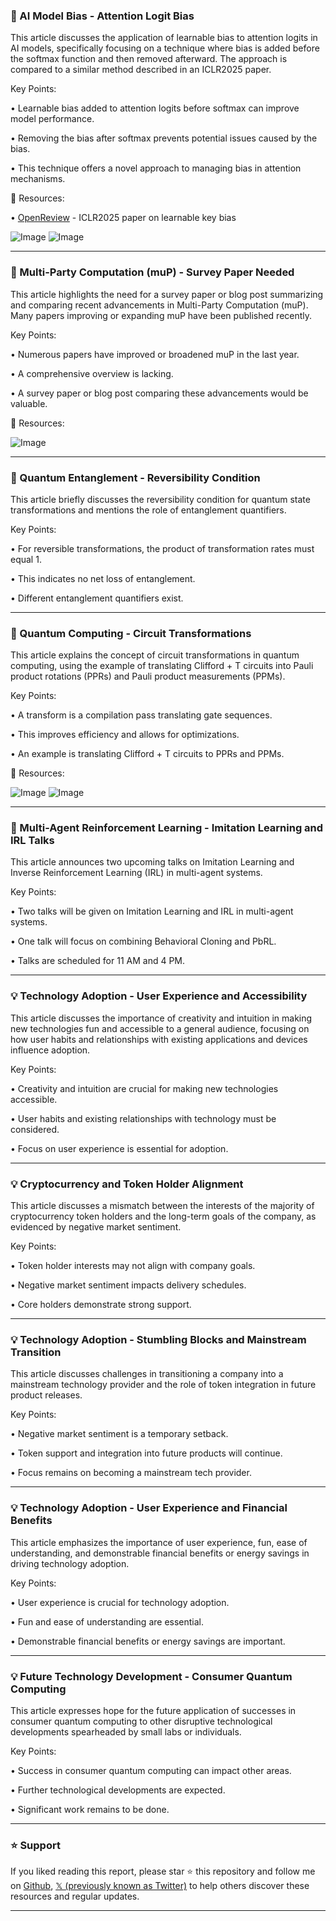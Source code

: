 ### 🤖  AI Model Bias - Attention Logit Bias

This article discusses the application of learnable bias to attention logits in AI models, specifically focusing on a technique where bias is added before the softmax function and then removed afterward.  The approach is compared to a similar method described in an ICLR2025 paper.

Key Points:

• Learnable bias added to attention logits before softmax can improve model performance.


• Removing the bias after softmax prevents potential issues caused by the bias.


• This technique offers a novel approach to managing bias in attention mechanisms.


🔗 Resources:

• [OpenReview](https://openreview.net/forum?id=78Nn4QJTEN) - ICLR2025 paper on learnable key bias

![Image](https://pbs.twimg.com/media/GxnHM-6W4AAOqQS?format=jpg&name=medium)
![Image](https://pbs.twimg.com/media/GxnHOFeWsAE2CKg?format=png&name=small)


---

### 🤖 Multi-Party Computation (muP) - Survey Paper Needed

This article highlights the need for a survey paper or blog post summarizing and comparing recent advancements in Multi-Party Computation (muP).  Many papers improving or expanding muP have been published recently.


Key Points:

• Numerous papers have improved or broadened muP in the last year.


• A comprehensive overview is lacking.


• A survey paper or blog post comparing these advancements would be valuable.


🔗 Resources:

![Image](https://pbs.twimg.com/media/Gxkg9lcWIAAYqdB?format=jpg&name=small)


---

### 🤖 Quantum Entanglement - Reversibility Condition

This article briefly discusses the reversibility condition for quantum state transformations and mentions the role of entanglement quantifiers.

Key Points:

• For reversible transformations, the product of transformation rates must equal 1.


• This indicates no net loss of entanglement.


• Different entanglement quantifiers exist.


---

### 🤖 Quantum Computing - Circuit Transformations

This article explains the concept of circuit transformations in quantum computing, using the example of translating Clifford + T circuits into Pauli product rotations (PPRs) and Pauli product measurements (PPMs).

Key Points:

• A transform is a compilation pass translating gate sequences.


•  This improves efficiency and allows for optimizations.


• An example is translating Clifford + T circuits to PPRs and PPMs.


🔗 Resources:

![Image](https://pbs.twimg.com/media/Gxl6ycuWMAEvKsZ?format=jpg&name=small)
![Image](https://pbs.twimg.com/media/GxBtDOLWsAAxMBM?format=jpg&name=240x240)



---

### 🤖 Multi-Agent Reinforcement Learning - Imitation Learning and IRL Talks

This article announces two upcoming talks on Imitation Learning and Inverse Reinforcement Learning (IRL) in multi-agent systems.


Key Points:

• Two talks will be given on Imitation Learning and IRL in multi-agent systems.


• One talk will focus on combining Behavioral Cloning and PbRL.


• Talks are scheduled for 11 AM and 4 PM.



---

### 💡  Technology Adoption - User Experience and Accessibility

This article discusses the importance of creativity and intuition in making new technologies fun and accessible to a general audience, focusing on how user habits and relationships with existing applications and devices influence adoption.

Key Points:

•  Creativity and intuition are crucial for making new technologies accessible.


• User habits and existing relationships with technology must be considered.


•  Focus on user experience is essential for adoption.


---

### 💡 Cryptocurrency and Token Holder Alignment

This article discusses a mismatch between the interests of the majority of cryptocurrency token holders and the long-term goals of the company, as evidenced by negative market sentiment.

Key Points:

• Token holder interests may not align with company goals.


• Negative market sentiment impacts delivery schedules.


• Core holders demonstrate strong support.


---

### 💡  Technology Adoption - Stumbling Blocks and Mainstream Transition

This article discusses challenges in transitioning a company into a mainstream technology provider and the role of token integration in future product releases.

Key Points:

• Negative market sentiment is a temporary setback.


•  Token support and integration into future products will continue.


•  Focus remains on becoming a mainstream tech provider.


---

### 💡 Technology Adoption - User Experience and Financial Benefits

This article emphasizes the importance of user experience, fun, ease of understanding, and demonstrable financial benefits or energy savings in driving technology adoption.

Key Points:

•  User experience is crucial for technology adoption.


• Fun and ease of understanding are essential.


•  Demonstrable financial benefits or energy savings are important.


---

### 💡  Future Technology Development - Consumer Quantum Computing

This article expresses hope for the future application of successes in consumer quantum computing to other disruptive technological developments spearheaded by small labs or individuals.

Key Points:

• Success in consumer quantum computing can impact other areas.


• Further technological developments are expected.


•  Significant work remains to be done.


---

### ⭐️ Support

If you liked reading this report, please star ⭐️ this repository and follow me on [Github](https://github.com/Drix10), [𝕏 (previously known as Twitter)](https://x.com/DRIX_10_) to help others discover these resources and regular updates.

---